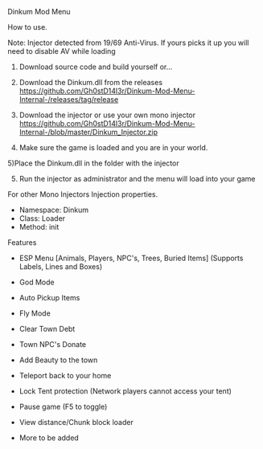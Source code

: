 Dinkum Mod Menu

How to use.

Note: Injector detected from 19/69 Anti-Virus. If yours picks it up you will need to disable AV while loading

1) Download source code and build yourself or...

2) Download the Dinkum.dll from the releases
https://github.com/Gh0stD14l3r/Dinkum-Mod-Menu-Internal-/releases/tag/release

3) Download the injector or use your own mono injector
https://github.com/Gh0stD14l3r/Dinkum-Mod-Menu-Internal-/blob/master/Dinkum_Injector.zip

4) Make sure the game is loaded and you are in your world.

5)Place the Dinkum.dll in the folder with the injector

5) Run the injector as administrator and the menu will load into your game

For other Mono Injectors
Injection properties.
- Namespace: Dinkum
- Class: Loader
- Method: init

Features
- ESP Menu [Animals, Players, NPC's, Trees, Buried Items] (Supports Labels, Lines and Boxes)
- God Mode
- Auto Pickup Items
- Fly Mode
- Clear Town Debt
- Town NPC's Donate
- Add Beauty to the town
- Teleport back to your home
- Lock Tent protection (Network players cannot access your tent)
- Pause game (F5 to toggle)
- View distance/Chunk block loader

- More to be added

